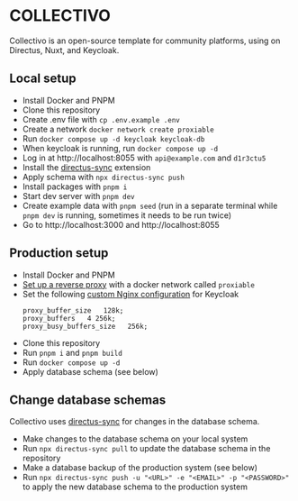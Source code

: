 # COLLECTIVO

Collectivo is an open-source template for community platforms, using on Directus, Nuxt, and Keycloak.

## Local setup

- Install Docker and PNPM
- Clone this repository
- Create .env file with `cp .env.example .env`
- Create a network `docker network create proxiable`
- Run `docker compose up -d keycloak keycloak-db`
- When keycloak is running, run `docker compose up -d`
- Log in at http://localhost:8055 with `api@example.com` and `d1r3ctu5`
- Install the [directus-sync](https://www.npmjs.com/package/directus-extension-sync) extension
- Apply schema with `npx directus-sync push`
- Install packages with `pnpm i`
- Start dev server with `pnpm dev`
- Create example data with `pnpm seed` (run in a separate terminal while `pnpm dev` is running, sometimes it needs to be run twice)
- Go to http://localhost:3000 and http://localhost:8055

## Production setup

- Install Docker and PNPM
- [Set up a reverse proxy](https://www.linode.com/docs/guides/using-nginx-proxy-manager/) with a docker network called `proxiable`
- Set the following [custom Nginx configuration](https://stackoverflow.com/questions/56126864) for Keycloak
  ```
  proxy_buffer_size   128k;
  proxy_buffers   4 256k;
  proxy_busy_buffers_size   256k;
  ```
- Clone this repository
- Run `pnpm i` and `pnpm build`
- Run `docker compose up -d`
- Apply database schema (see below)

## Change database schemas

Collectivo uses [directus-sync](https://github.com/tractr/directus-sync) for changes in the database schema.

- Make changes to the database schema on your local system
- Run `npx directus-sync pull` to update the database schema in the repository
- Make a database backup of the production system (see below)
- Run `npx directus-sync push -u "<URL>" -e "<EMAIL>" -p "<PASSWORD>"` to apply the new database schema to the production system
